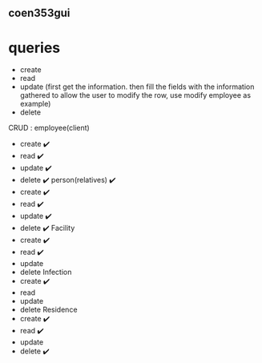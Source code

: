## coen353gui
# queries 
  - create
  - read     
  - update   (first get the information. then fill the fields with the information gathered to allow the user to modify the row, use modify employee as example)
  - delete

CRUD : 
employee(client)
- create ✔️
- read ✔️
- update ✔️
- delete ✔️
person(relatives) ✔️
- create ✔️
- read ✔️
- update ✔️
- delete ✔️
Facility 
- create ✔️
- read ✔️
- update 
- delete 
Infection
- create ✔️
- read 
- update 
- delete 
Residence
- create ✔️
- read ✔️
- update 
- delete ✔️



